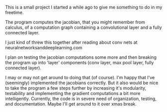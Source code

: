 This is a small project I started a while ago to give me something to do in my freetime.

The program computes the jacobian, that you might remember from calculus, of a computation graph containing a convolutional layer and a fully connected layer.

I just kind of threw this together after reading about conv nets at neuralnetworksanddeeplearning.com

I plan on testing the jacobian computations some more and then breaking the program up into 'layer' components (conv layer, max pool layer, fully connected layer).

I may or may not get around to doing that (of course). I'm happy that I've (seemingly) implemented the jacobians correctly. But it also would be nice to take the program a few steps further by increasing it's modularity, testability and implementing the gradient computations a bit more intelligently.
Currently, the code is in severe need of organization, testing, and documentation. Maybe I'll get around to it over xmas break.